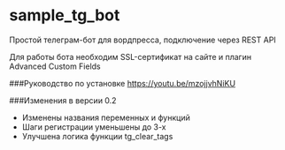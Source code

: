 # sample_tg_bot
Простой телеграм-бот для вордпресса, подключение через REST API

Для работы бота необходим SSL-сертификат на сайте и плагин Advanced Custom Fields

###Руководство по установке
https://youtu.be/mzojjvhNiKU

###Изменения в версии 0.2

* Изменены названия переменных и функций
* Шаги регистрации уменьшены до 3-х
* Улучшена логика функции tg_clear_tags